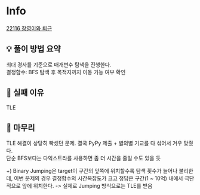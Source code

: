 # Info
[22116 창영이와 퇴근](https://www.acmicpc.net/problem/22116)

## 💡 풀이 방법 요약
최대 경사를 기준으로 매개변수 탐색을 진행한다.  
결정함수: BFS 탐색 후 목적지까지 이동 가능 여부 확인

## 👀 실패 이유
TLE

## 🙂 마무리
TLE 해결이 상당히 빡셌던 문제. 결국 PyPy 제출 + 별의별 기교를 다 섞어서 겨우 맞췄다.  
단순 BFS보다는 다익스트라를 사용하면 좀 더 시간을 줄일 수도 있을 듯

+) Binary Jumping은 target이 구간의 앞쪽에 위치할수록 탐색 횟수가 늘어나 불리한데, 이번 문제의 경우 결정함수의 시간복잡도가 크고 정답은 구간(1 ~ 10억) 내에서 극단적으로 앞에 위치한다. -> 실제로 Jumping 방식으로는 TLE를 받음
